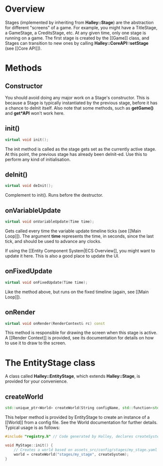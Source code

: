 # Overview
Stages (implemented by inheriting from **Halley::Stage**) are the abstraction for different "screens" of a game. For example, you might have a TitleStage, a GameStage, a CreditsStage, etc. At any given time, only one stage is running on a game. The first stage is created by the [[Game]] class, and Stages can transition to new ones by calling **Halley::CoreAPI::setStage** (see [[Core API]]).

# Methods
## Constructor
You should avoid doing any major work on a Stage's constructor. This is because a Stage is typically instantiated by the previous stage, before it has a chance to deInit itself. Also note that some methods, such as **getGame()** and **get*API** won't work here.

## init()
```c++
virtual void init();
```

The init method is called as the stage gets set as the currently active stage. At this point, the previous stage has already been deInit-ed. Use this to perform any kind of initialisation.

## deInit()
```c++
virtual void deInit();
```

Complement to init(). Runs before the destructor.

## onVariableUpdate
```c++
virtual void onVariableUpdate(Time time);
```

Gets called every time the variable update timeline ticks (see [[Main Loop]]). The argument **time** represents the time, in seconds, since the last tick, and should be used to advance any clocks.

If using the [[Entity Component System|ECS Overview]], you might want to update it here. This is also a good place to update the UI.

## onFixedUpdate
```c++
virtual void onFixedUpdate(Time time);
```

Like the method above, but runs on the fixed timeline (again, see [[Main Loop]]).

## onRender
```c++
virtual void onRender(RenderContext& rc) const
```

This method is responsible for drawing the screen when this stage is active. A [[Render Context]] is provided, see its documentation for details on how to use it to draw to the screen.

# The EntityStage class
A class called **Halley::EntityStage**, which extends **Halley::Stage**, is provided for your convenience.

## createWorld
```c++
std::unique_ptr<World> createWorld(String configName, std::function<std::unique_ptr<System>(String)> createFunction);
```

This helper method is provided by EntityStage to create an instance of a [[World]] from a config file. See the World documentation for further details. Typical usage is as follows:

```c++
#include "registry.h" // Code generated by Halley, declares createSystem()

void MyStage::init() {
	// Creates a world based on assets_src/config/stages/my_stage.yaml
	world = createWorld("stages/my_stage", createSystem);
}
```